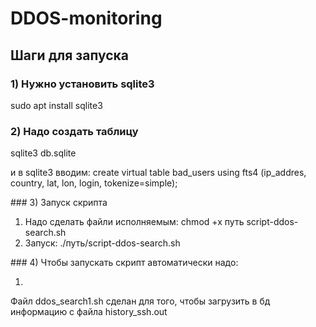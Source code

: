 # DDOS-monitoring

## Шаги для запуска
### 1) Нужно установить sqlite3
sudo apt install sqlite3
### 2) Надо создать таблицу
sqlite3 db.sqlite 
<p>и в sqlite3 вводим: create virtual table bad_users using fts4 (ip_addres, country, lat, lon, login, tokenize=simple);</p>
### 3) Запуск скрипта
<ol>
  <li>Надо сделать файли исполняемым: chmod +x путь script-ddos-search.sh</li>
  <li>Запуск: ./путь/script-ddos-search.sh</li>
</ol>
### 4) Чтобы запускать скрипт автоматически надо:
<ol>
  <li></li>
</ol>

Файл ddos_search1.sh сделан для того, чтобы загрузить в бд информацию с файла history_ssh.out
